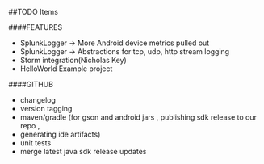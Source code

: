 ##TODO Items

####FEATURES

* SplunkLogger -> More Android device metrics pulled out
* SplunkLogger -> Abstractions for  tcp, udp, http stream logging
* Storm integration(Nicholas Key)
* HelloWorld Example project

####GITHUB

* changelog
* version tagging
* maven/gradle  (for gson and android jars , publishing sdk release to our repo , 
* generating ide artifacts)
* unit tests
* merge latest java sdk release updates